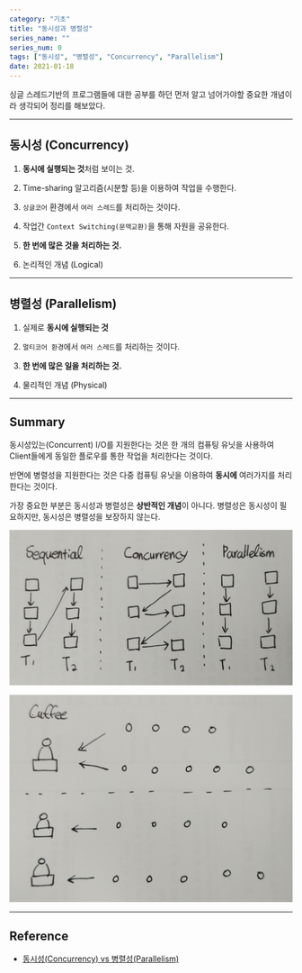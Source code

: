 ```yaml
---
category: "기초"
title: "동시성과 병렬성"
series_name: ""
series_num: 0
tags: ["동시성", "병렬성", "Concurrency", "Parallelism"]
date: 2021-01-18
---
```


싱글 스레드기반의 프로그램들에 대한 공부를 하던 
먼저 알고 넘어가야할 중요한 개념이라 생각되어 정리를 해보았다.

***

## 동시성 (Concurrency)

1. **동시에 실행되는 것**처럼 보이는 것.

2. Time-sharing 알고리즘(시분할 등)을 이용하여 작업을 수행한다.

3. `싱글코어` 환경에서 `여러 스레드`를 처리하는 것이다.

4. 작업간 `Context Switching(문맥교환)`을 통해 자원을 공유한다.

5. **한 번에 많은 것을 처리하는 것.**

6. 논리적인 개념 (Logical)

***

## 병렬성 (Parallelism)

1. 실제로 **동시에 실행되는 것**

2. `멀티코어 환경`에서 `여러 스레드`를 처리하는 것이다.

3. **한 번에 많은 일을 처리하는 것.**

4. 물리적인 개념 (Physical)

***

## Summary

동시성있는(Concurrent) I/O를 지원한다는 것은
한 개의 컴퓨팅 유닛을 사용하여 Client들에게 동일한 플로우를 통한
작업을 처리한다는 것이다.

반면에 병렬성을 지원한다는 것은 다중 컴퓨팅 유닛을 이용하여 
**동시에** 여러가지를 처리한다는 것이다.

가장 중요한 부분은 동시성과 병렬성은 **상반적인 개념**이 아니다.
병렬성은 동시성이 필요하지만, 동시성은 병렬성을 보장하지 않는다.

![](../img/c-p-1.png)

![](../img/c-p-2.png)

***

## Reference

* [동시성(Concurrency) vs 병렬성(Parallelism)](https://seamless.tistory.com/42)
